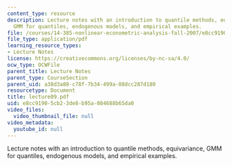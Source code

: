 ```yaml
---
content_type: resource
description: Lecture notes with an introduction to quantile methods, equivariance,
  GMM for quantiles, endogenous models, and empirical examples.
file: /courses/14-385-nonlinear-econometric-analysis-fall-2007/e8cc91905cb23de8b95a084688b65da0_lecture09.pdf
file_type: application/pdf
learning_resource_types:
- Lecture Notes
license: https://creativecommons.org/licenses/by-nc-sa/4.0/
ocw_type: OCWFile
parent_title: Lecture Notes
parent_type: CourseSection
parent_uid: a38d3a88-c78f-7b34-499a-08dcc287d180
resourcetype: Document
title: lecture09.pdf
uid: e8cc9190-5cb2-3de8-b95a-084688b65da0
video_files:
  video_thumbnail_file: null
video_metadata:
  youtube_id: null
---
```

Lecture notes with an introduction to quantile methods, equivariance, GMM for quantiles, endogenous models, and empirical examples.
